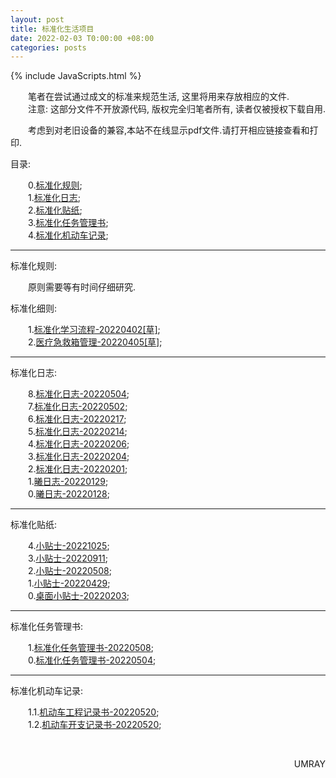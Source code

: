 ```yaml
---
layout: post
title: 标准化生活项目
date: 2022-02-03 T0:00:00 +08:00
categories: posts
---
```


{% include JavaScripts.html %}

&emsp;&emsp;笔者在尝试通过成文的标准来规范生活, 这里将用来存放相应的文件.  
&emsp;&emsp;注意: 这部分文件不开放源代码, 版权完全归笔者所有, 读者仅被授权下载自用.  


&emsp;&emsp;考虑到对老旧设备的兼容,本站不在线显示pdf文件.请打开相应链接查看和打印.  


目录:  

&emsp;&emsp;0.[标准化规则](#StandardPrinciple);  
&emsp;&emsp;1.[标准化日志](#StandardLog);  
&emsp;&emsp;2.[标准化贴纸](#StandardStick);  
&emsp;&emsp;3.[标准化任务管理书](#StandardTask);  
&emsp;&emsp;4.[标准化机动车记录](#StandardAuto);  

* * *
<div id="StandardPrinciple"></div>
标准化规则:  

&emsp;&emsp;原则需要等有时间仔细研究.  

标准化细则:  

&emsp;&emsp;1.[标准化学习流程-20220402[草]](/include/StandardLife/StandardLaw/标准化学习流程(20220402[草]).pdf);  
&emsp;&emsp;2.[医疗急救箱管理-20220405[草]](/include/StandardLife/StandardLaw/医疗急救箱管理(20220405[草]).pdf);  

* * *
<div id="StandardLog"></div>
标准化日志:  

&emsp;&emsp;8.[标准化日志-20220504](/include/StandardLife/StandardLog/标准化日志-20220504.pdf);  
&emsp;&emsp;7.[标准化日志-20220502](/include/StandardLife/StandardLog/标准化日志-20220502.pdf);  
&emsp;&emsp;6.[标准化日志-20220217](/include/StandardLife/StandardLog/标准化日志-20220217.pdf);  
&emsp;&emsp;5.[标准化日志-20220214](/include/StandardLife/StandardLog/标准化日志-20220214.pdf);  
&emsp;&emsp;4.[标准化日志-20220206](/include/StandardLife/StandardLog/标准化日志-20220206.pdf);  
&emsp;&emsp;3.[标准化日志-20220204](/include/StandardLife/StandardLog/标准化日志-20220204.pdf);  
&emsp;&emsp;2.[标准化日志-20220201](/include/StandardLife/StandardLog/标准化日志-20220201.pdf);  
&emsp;&emsp;1.[曦日志-20220129](/include/StandardLife/StandardLog/曦日志-20220129.pdf);  
&emsp;&emsp;0.[曦日志-20220128](/include/StandardLife/StandardLog/曦日志-20220128.pdf);  

* * *
<div id="StandardStick"></div>
标准化贴纸:  

&emsp;&emsp;4.[小贴士-20221025](/include/StandardLife/StandardStick/小贴士-20221025.pdf);  
&emsp;&emsp;3.[小贴士-20220911](/include/StandardLife/StandardStick/小贴士-20220911.pdf);  
&emsp;&emsp;2.[小贴士-20220508](/include/StandardLife/StandardStick/小贴士-20220508.pdf);  
&emsp;&emsp;1.[小贴士-20220429](/include/StandardLife/StandardStick/小贴士-20220429.pdf);  
&emsp;&emsp;0.[桌面小贴士-20220203](/include/StandardLife/StandardStick/桌面小贴士-20220203.pdf);  

* * *
<div id="StandardTask"></div>
标准化任务管理书:  

&emsp;&emsp;1.[标准化任务管理书-20220508](/include/StandardLife/StandardTask/标准化任务管理书-20220508.pdf);  
&emsp;&emsp;0.[标准化任务管理书-20220504](/include/StandardLife/StandardTask/标准化任务管理书-20220504.pdf);  

* * *
<div id="StandardAuto"></div>
标准化机动车记录:  

&emsp;&emsp;1.1.[机动车工程记录书-20220520](/include/StandardLife/StandardAuto/机动车工程记录-20220520.pdf);  
&emsp;&emsp;1.2.[机动车开支记录书-20220520](/include/StandardLife/StandardAuto/机动车开支记录-20220520.pdf);  

&emsp;&emsp;
<p align="right">UMRAY</p>
